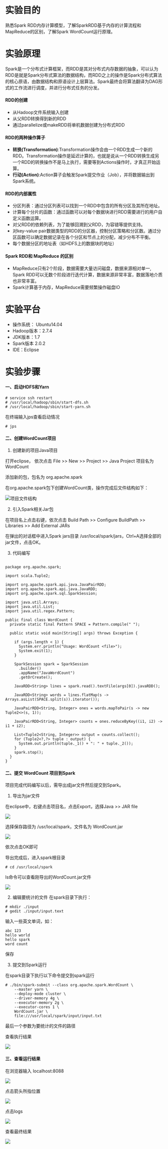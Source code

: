# 实验目的
熟悉Spark RDD内存计算模型，了解SparkRDD基于内存的计算流程和MapReduce的区别，了解Spark WordCount运行原理。

# 实验原理
Spark是一个分布式计算框架，而RDD是其对分布式内存数据的抽象，可以认为RDD是就是Spark分布式算法的数据结构，而RDD之上的操作是Spark分布式算法的核心原语，由数据结构和原语设计上层算法。Spark最终会将算法翻译为DAG形式的工作流进行调度，并进行分布式任务的分发。

#### RDD的创建

- 从Hadoop文件系统输入创建
- 从父RDD转换得到新的RDD
- 通过parallelize或makeRDD将单机数据创建为分布式RDD

#### RDD的两种操作算子

- **转换(Transformation)**:Transformation操作会由一个RDD生成一个新的 RDD。Transformation操作是延迟计算的，也就是说从一个RDD转换生成另一个RDD的转换操作不是马上执行，需要等到Actions操作时，才真正开始运算。
- **行动(Action)**:Action算子会触发Spark提交作业（Job），并将数据输出到Spark系统。

#### RDD的内部属性
- 分区列表：通过分区列表可以找到一个RDD中包含的所有分区及其所在地址。
- 计算每个分片的函数：通过函数可以对每个数据块进行RDD需要进行的用户自定义函数运算。
- 对父RDD的依赖列表，为了能够回溯到父RDD，为容错等提供支持。
- 对key-value pair数据类型的RDD的分区器，控制分区策略和分区数。通过分区函数可以确定数据记录在各个分区和节点上的分配，减少分布不平衡。
- 每个数据分区的地址表（如HDFS上的数据块的地址）   

#### Spark RDD和 MapReduce 的区别
- MapReduce只有2个阶段，数据需要大量访问磁盘，数据来源相对单一, Spark RDD可以无数个阶段进行迭代计算，数据来源非常丰富，数据落地介质也非常丰富。
- Spark计算基于内存，MapReduce需要频繁操作磁盘IO

# 实验平台

- 操作系统： Ubuntu14.04
- Hadoop版本：2.7.4
- JDK版本：1.7
- Spark版本 2.0.2
- IDE：Eclipse


# 实验步骤

#### 一、启动HDFS和Yarn

```
# service ssh restart
# /usr/local/hadoop/sbin/start-dfs.sh
# /usr/local/hadoop/sbin/start-yarn.sh
```
在终端输入jps查看启动情况
```
# jps
```

#### 二、创建WordCount项目
1. 创建新的项目Java项目

打开eclipse， 依次点击 File >> New >> Project >> Java Project
项目名为 WordCount

添加新的包，包名为 org.apache.spark

在org.apache.spark包下创建WordCount类，操作完成后文件结构如下：

![项目文件结构](https://kfcoding-static.oss-cn-hangzhou.aliyuncs.com/gitcourse-bigdata/1_20180410073830.030.png)

2. 引入Spark相关Jar包

在项目名上点击右键，依次点击 Build Path >> Configure BuildPath >> Libraries  >> Add External JARs

在弹出的对话框中进入Spark jars目录 /usr/local/spark/jars，Ctrl+A选择全部的jar文件，点击OK。

3. 代码编写

```

package org.apache.spark;

import scala.Tuple2;

import org.apache.spark.api.java.JavaPairRDD;
import org.apache.spark.api.java.JavaRDD;
import org.apache.spark.sql.SparkSession;

import java.util.Arrays;
import java.util.List;
import java.util.regex.Pattern;

public final class WordCount {
  private static final Pattern SPACE = Pattern.compile(" ");

  public static void main(String[] args) throws Exception {

    if (args.length < 1) {
      System.err.println("Usage: WordCount <file>");
      System.exit(1);
    }

    SparkSession spark = SparkSession
      .builder()
      .appName("JavaWordCount")
      .getOrCreate();

    JavaRDD<String> lines = spark.read().textFile(args[0]).javaRDD();

    JavaRDD<String> words = lines.flatMap(s -> Arrays.asList(SPACE.split(s)).iterator());

    JavaPairRDD<String, Integer> ones = words.mapToPair(s -> new Tuple2<>(s, 1));

    JavaPairRDD<String, Integer> counts = ones.reduceByKey((i1, i2) -> i1 + i2);

    List<Tuple2<String, Integer>> output = counts.collect();
    for (Tuple2<?,?> tuple : output) {
      System.out.println(tuple._1() + ": " + tuple._2());
    }
    spark.stop();
  }
}
```


#### 二、提交 WordCount 项目到Spark
项目完成代码编写以后，需导出成jar文件然后提交到Spark。

1. 导出为jar文件

在eclipse中，右键点击项目名，点击Export，选择Java >> JAR file

![](https://kfcoding-static.oss-cn-hangzhou.aliyuncs.com/gitcourse-bigdata/2_20180410073834.034.png)

选择保存路径为 /usr/local/spark，文件名为 WordCount.jar

![](https://kfcoding-static.oss-cn-hangzhou.aliyuncs.com/gitcourse-bigdata/3_20180410073838.038.png)

依次点击OK即可

导出完成后，进入spark根目录
```
# cd /usr/local/spark
```

ls命令可以查看刚导出的WordCount.jar文件

![](https://kfcoding-static.oss-cn-hangzhou.aliyuncs.com/gitcourse-bigdata/4_20180410073841.041.png)

2. 编辑要统计的文件
在spark目录下执行：

```
# mkdir ./input
# gedit ./input/input.text
```
输入一些英文单词，如：
```
abc 123
hello world
hello spark
word count
```
保存

3. 提交到Spark运行

在spark目录下执行以下命令提交到spark运行

```
# ./bin/spark-submit --class org.apache.spark.WordCount \
    --master yarn \
    --deploy-mode cluster \
    --driver-memory 4g \
    --executor-memory 2g \
    --executor-cores 1 \
    WordCount.jar \
    file:///usr/local/spark/input/input.txt
```
最后一个参数为要统计的文件的路径

查看执行结果

![](https://kfcoding-static.oss-cn-hangzhou.aliyuncs.com/gitcourse-bigdata/5_20180410073844.044.png)

#### 三、查看运行结果

在浏览器输入 localhost:8088

![](https://kfcoding-static.oss-cn-hangzhou.aliyuncs.com/gitcourse-bigdata/6_20180410073847.047.png)

点击箭头所指位置

![](https://kfcoding-static.oss-cn-hangzhou.aliyuncs.com/gitcourse-bigdata/7_20180410073851.051.png)

点击logs

![](https://kfcoding-static.oss-cn-hangzhou.aliyuncs.com/gitcourse-bigdata/8_20180410073853.053.png)

查看最终结果

![](https://kfcoding-static.oss-cn-hangzhou.aliyuncs.com/gitcourse-bigdata/9_20180410073856.056.png)